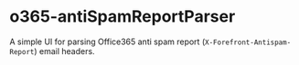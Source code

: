 # o365-antiSpamReportParser
A simple UI for parsing Office365 anti spam report (`X-Forefront-Antispam-Report`) email headers.
